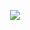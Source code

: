 <p align="center">
<a href="http://taracode.mn/">
<img src="https://github.com/tortuvshin/hotel-booking/blob/master/templates/default/images/logo.png"/>
</a>
</p>
